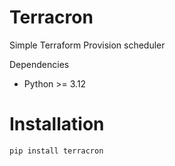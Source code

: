 # Terracron

Simple Terraform Provision scheduler

Dependencies
- Python >= 3.12

# Installation

```
pip install terracron
```


